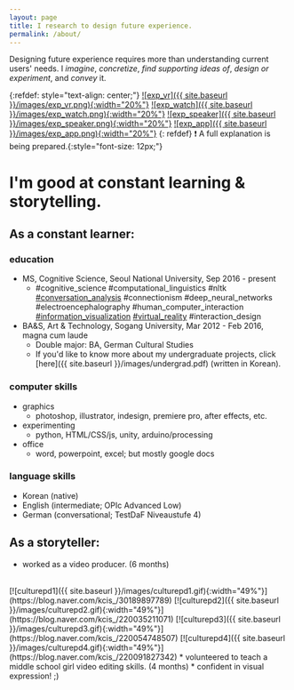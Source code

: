 ```yaml
---
layout: page
title: I research to design future experience.
permalink: /about/
---
```


Designing future experience requires more than understanding current users' needs. I *imagine*, *concretize*, *find supporting ideas of*, *design or experiment*, and *convey* it.

{:refdef: style="text-align: center;"}
[![exp_vr]({{ site.baseurl }}/images/exp_vr.png){:width="20%"}](https://sueannej.github.io/exp_vr)
[![exp_watch]({{ site.baseurl }}/images/exp_watch.png){:width="20%"}](https://sueannej.github.io/exp_watch)
[![exp_speaker]({{ site.baseurl }}/images/exp_speaker.png){:width="20%"}](https://sueannej.github.io/exp_speaker)
[![exp_app]({{ site.baseurl }}/images/exp_app.png){:width="20%"}](https://sueannej.github.io/exp_app)
{: refdef}
:exclamation: A full explanation is being prepared.{:style="font-size: 12px;"}

# I'm good at constant learning & storytelling.

## As a **constant learner**:
### education
* MS, Cognitive Science, Seoul National University, Sep 2016 - present
  * \#cognitive_science \#computational_linguistics \#nltk [\#conversation_analysis](https://sueannej.github.io/conversationalagent)
 \#connectionism \#deep_neural_networks \#electroencephalography \#human_computer_interaction [\#information_visualization](https://sueannej.github.io/infoviz) [\#virtual_reality](https://sueannej.github.io/vrui) \#interaction_design
* BA&S, Art & Technology, Sogang University, Mar 2012 - Feb 2016, magna cum laude
  * Double major: BA, German Cultural Studies
  * If you'd like to know more about my undergraduate projects, click [here]({{ site.baseurl }}/images/undergrad.pdf) (written in Korean).

### computer skills
* graphics
  * photoshop, illustrator, indesign, premiere pro, after effects, etc.
* experimenting
  * python, HTML/CSS/js, unity, arduino/processing
* office
  * word, powerpoint, excel; but mostly google docs

### language skills
* Korean (native)
* English (intermediate; OPIc Advanced Low)
* German (conversational; TestDaF Niveaustufe 4)

## As a **storyteller**:
* worked as a video producer. (6 months)
<br />
[![culturepd1]({{ site.baseurl }}/images/culturepd1.gif){:width="49%"}](https://blog.naver.com/kcis_/30189897789)
[![culturepd2]({{ site.baseurl }}/images/culturepd2.gif){:width="49%"}](https://blog.naver.com/kcis_/220035211071)
[![culturepd3]({{ site.baseurl }}/images/culturepd3.gif){:width="49%"}](https://blog.naver.com/kcis_/220054748507)
[![culturepd4]({{ site.baseurl }}/images/culturepd4.gif){:width="49%"}](https://blog.naver.com/kcis_/220091827342)
* volunteered to teach a middle school girl video editing skills. (4 months)
* confident in visual expression! ;)
